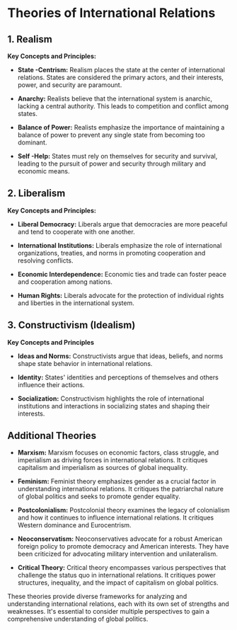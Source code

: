 # Theories of International Relations
## **1. Realism**

**Key Concepts and Principles:**


- **State
-Centrism:** Realism places the state at the center of international relations. States are considered the primary actors, and their interests, power, and security are paramount.


- **Anarchy:** Realists believe that the international system is anarchic, lacking a central authority. This leads to competition and conflict among states.

- **Balance of Power:** Realists emphasize the importance of maintaining a balance of power to prevent any single state from becoming too dominant.


- **Self
-Help:** States must rely on themselves for security and survival, leading to the pursuit of power and security through military and economic means.


## **2. Liberalism**

**Key Concepts and Principles:**


- **Liberal Democracy:** Liberals argue that democracies are more peaceful and tend to cooperate with one another.


- **International Institutions:** Liberals emphasize the role of international organizations, treaties, and norms in promoting cooperation and resolving conflicts.


- **Economic Interdependence:** Economic ties and trade can foster peace and cooperation among nations.


- **Human Rights:** Liberals advocate for the protection of individual rights and liberties in the international system.


## **3. Constructivism (Idealism)**

**Key Concepts and Principles**

- **Ideas and Norms:** Constructivists argue that ideas, beliefs, and norms shape state behavior in international relations.

- **Identity:** States' identities and perceptions of themselves and others influence their actions.

- **Socialization:** Constructivism highlights the role of international institutions and interactions in socializing states and shaping their interests.

## **Additional Theories**


- **Marxism:** Marxism focuses on economic factors, class struggle, and imperialism as driving forces in international relations. It critiques capitalism and imperialism as sources of global inequality.

- **Feminism:** Feminist theory emphasizes gender as a crucial factor in understanding international relations. It critiques the patriarchal nature of global politics and seeks to promote gender equality.


- **Postcolonialism:** Postcolonial theory examines the legacy of colonialism and how it continues to influence international relations. It critiques Western dominance and Eurocentrism.


- **Neoconservatism:** Neoconservatives advocate for a robust American foreign policy to promote democracy and American interests. They have been criticized for advocating military intervention and unilateralism.


- **Critical Theory:** Critical theory encompasses various perspectives that challenge the status quo in international relations. It critiques power structures, inequality, and the impact of capitalism on global politics.

These theories provide diverse frameworks for analyzing and understanding international relations, each with its own set of strengths and weaknesses. It's essential to consider multiple perspectives to gain a comprehensive understanding of global politics.
